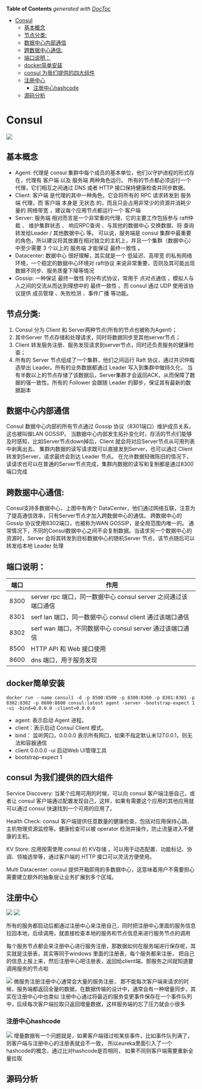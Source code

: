 <!-- START doctoc generated TOC please keep comment here to allow auto update -->
<!-- DON'T EDIT THIS SECTION, INSTEAD RE-RUN doctoc TO UPDATE -->
**Table of Contents**  *generated with [DocToc](https://github.com/thlorenz/doctoc)*

- [Consul](#consul)
  - [基本概念](#%E5%9F%BA%E6%9C%AC%E6%A6%82%E5%BF%B5)
  - [节点分类:](#%E8%8A%82%E7%82%B9%E5%88%86%E7%B1%BB)
  - [数据中心内部通信](#%E6%95%B0%E6%8D%AE%E4%B8%AD%E5%BF%83%E5%86%85%E9%83%A8%E9%80%9A%E4%BF%A1)
  - [跨数据中心通信:](#%E8%B7%A8%E6%95%B0%E6%8D%AE%E4%B8%AD%E5%BF%83%E9%80%9A%E4%BF%A1)
  - [端口说明：](#%E7%AB%AF%E5%8F%A3%E8%AF%B4%E6%98%8E)
  - [docker简单安装](#docker%E7%AE%80%E5%8D%95%E5%AE%89%E8%A3%85)
  - [consul 为我们提供的四大组件](#consul-%E4%B8%BA%E6%88%91%E4%BB%AC%E6%8F%90%E4%BE%9B%E7%9A%84%E5%9B%9B%E5%A4%A7%E7%BB%84%E4%BB%B6)
  - [注册中心](#%E6%B3%A8%E5%86%8C%E4%B8%AD%E5%BF%83)
    - [注册中心hashcode](#%E6%B3%A8%E5%86%8C%E4%B8%AD%E5%BF%83hashcode)
  - [源码分析](#%E6%BA%90%E7%A0%81%E5%88%86%E6%9E%90)

<!-- END doctoc generated TOC please keep comment here to allow auto update -->

# Consul
![](.consul_images/consul_structure.png)

## 基本概念
- Agent: 代理是 consul 集群中每个成员的基本单位，他们以守护进程的形式存在，代理有 客户端 以及 服务端 两种角色运行。
所有的节点都必须运行一个代理，它们相互之间通过 DNS 或者 HTTP 接口保持健康检查并同步数据。
- Client: 客户端 是代理的其中一种角色，它会将所有的 RPC 请求转发到 服务端 代理，而 客户端 本身是 无状态 的，而且只会占用非常少的资源并消耗少量的 网络带宽 ，建议每个应用节点都运行一个 客户端
- Server: 服务端 相对而言是一个非常重的代理，它的主要工作包括参与 raft仲裁 、 维护集群状态 、 响应RPC查询 、与其他的数据中心 交换数据、将 查询转发给Leader / 其他数据中心 等。
可以说，服务端是 consul 集群中最重要的角色，所以建议将其放置在相对独立的主机上，并且一个集群（数据中心）中至少需要 3 个以上的 服务端 才能保证 最终一致性 。
- Datacenter: 数据中心 很好理解，其实就是一个 低延迟、高带宽 的私有网络环境，一个稳定的数据中心环境对 raft协议 来说非常重要，否则及其可能出现数据不同步、服务质量下降等情况
- Gossip: 一种保证 最终一致性 的分布式协议，常用于 点对点通信 ，模拟人与人之间的交流从而达到理想中的 最终一致性 。而 consul 通过 UDP 使用该协议提供 成员管理 、失败检测 、事件广播 等功能。

## 节点分类:
1. Consul 分为 Client 和 Server两种节点(所有的节点也被称为Agent)；
2. 其中Server 节点存储和处理请求，同时将数据同步至其他server节点；
3. Client 转发服务注册、服务发现请求到server节点，同时还负责服务的健康检查；
4. 所有的 Server 节点组成了一个集群，他们之间运行 Raft 协议，通过共识仲裁选举出 Leader。所有的业务数据都通过 Leader 写入到集群中做持久化，
当有半数以上的节点存储了该数据后，Server集群才会返回ACK，从而保障了数据的强一致性。所有的 Follower 会跟随 Leader 的脚步，保证其有最新的数据副本

## 数据中心内部通信
Consul 数据中心内部的所有节点通过 Gossip 协议（8301端口）维护成员关系，这也被叫做LAN GOSSIP。
当数据中心内部发生拓扑变化时，存活的节点们能够及时感知，比如Server节点down掉后，Client 就会将对应Server节点从可用列表中剥离出去。
集群内数据的读写请求既可以直接发到Server，也可以通过 Client 转发到Server，请求最终会到达 Leader 节点。
在允许数据轻微陈旧的情况下，读请求也可以在普通的Server节点完成，集群内数据的读写和复制都是通过8300端口完成

## 跨数据中心通信:
Consul支持多数据中心，上图中有两个 DataCenter，他们通过网络互联，注意为了提高通信效率，只有Server节点才加入跨数据中心的通信。
跨数据中心的 Gossip 协议使用8302端口，也被称为WAN GOSSIP，是全局范围内唯一的。
通常情况下，不同的Consul数据中心之间不会复制数据。当请求另一个数据中心的资源时，Server 会将其转发到目标数据中心的随机Server 节点，该节点随后可以转发给本地 Leader 处理

## 端口说明：

| 端口 | 作用 |
| ------ | ------ |
|8300       |server rpc 端口，同一数据中心 consul server 之间通过该端口通信      |     
|8301       |serf lan 端口，同一数据中心 consul client 通过该端口通信      |     
|8302       |serf wan 端口，不同数据中心 consul server 通过该端口通信       |
|8500       |HTTP API 和 Web 接口使用       |
|8600       |dns 端口，用于服务发现       |

## docker简单安装
```shell
docker run --name consul1 -d -p 8500:8500 -p 8300:8300 -p 8301:8301 -p 8302:8302 -p 8600:8600 consul:latest agent -server -bootstrap-expect 1 -ui -bind=0.0.0.0 -client=0.0.0.0
```
- agent: 表示启动 Agent 进程。
- client：表示启动 Consul Client 模式。
- bind： 监听网口，0.0.0.0 表示所有网口，如果不指定默认未127.0.0.1，则无法和容器通信 
- client 0.0.0.0 -ui 启动Web UI管理工具 
- bootstrap-expect 1

## consul 为我们提供的四大组件
Service Discovery: 当某个应用可用的时候，可以向 consul 客户端注册自己，或者让 consul 客户端通过配置发现自己，这样，如果有需要这个应用的其他应用就可以通过 consul 快速找到一个可用的应用了。

Health Check: consul 客户端提供任意数量的健康检查，包括对应用保持心跳、主机物理资源监控等。健康检查可以被 operator 检测并操作，防止流量进入不健康的主机。

KV Store: 应用按需使用 consul 的 KV存储 ，可以用于动态配置、功能标记、协调、领袖选举等，通过客户端的 HTTP 接口可以灵活方便使用。

Multi Datacenter: consul 提供开箱即用的多数据中心，这意味着用户不需要担心需要建立额外的抽象层让业务扩展到多个区域。


## 注册中心
![](.consul_images/register_center.png)
![](.consul_images/register_center_info.png)

所有的服务都启动后都通过注册中心来注册自己，同时把注册中心里面的服务信息拉回本地，后续调用，就直接检查本地的服务和节点信息来进行服务节点的调用

每个服务节点都会来注册中心进行服务注册，那数据如何在服务端进行保存呢，其实就是注册表，其实等同于windows 里面的注册表，每个服务都来注册，
把自己的信息上报上来，然后注册中心吧注册表，返回给client端，那服务之间就知道要调用服务的节点啦

![](.consul_images/register_center_detail.png)
微服务注册注册中心通常会大量的服务注册， 那不能每次客户端来请求的时候，服务端都返回全量的数据，在数据传输的设计中，通常会有一种增量同步，其实在注册中心中也类似
注册中心通过将最近的服务变更事件保存在一个事件队列中，后续每次客户端拉取只返回增量数据，这样服务端的忘了压力就会小很多

### 注册中心hashcode
![](.consul_images/hashcode.png)
增量数据有一个问题就是，如果客户端错过啦某些事件，比如事件队列满了，则客户端与注册中心的注册表就会不一致， 所以eureka里面引入了一个hashcode的概念，通过比对hashcode是否相同， 如果不同则客户端需要重新全量拉取


## 源码分析







